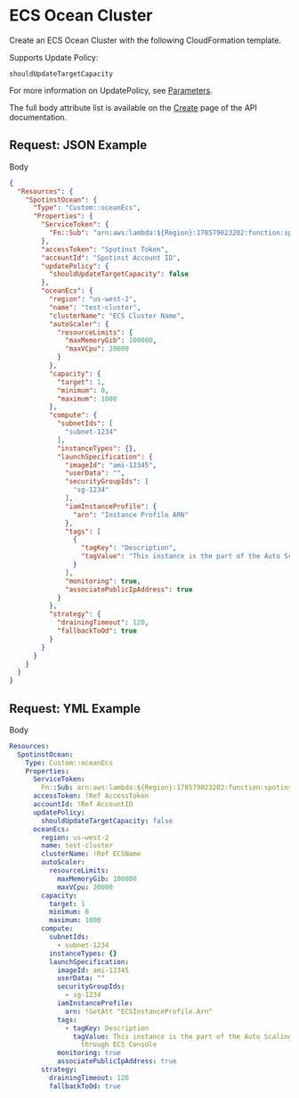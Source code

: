 # ECS Ocean Cluster

Create an ECS Ocean Cluster with the following CloudFormation template.

Supports Update Policy:

`shouldUpdateTargetCapacity`

For more information on UpdatePolicy, see [Parameters](tools-and-provisioning/cloudformation/template-structure/parameters).

The full body attribute list is available on the [Create](https://docs.spot.io/spotinst-api/ocean/ocean-cloud-api/ocean-for-aws/create/) page of the API documentation.

## Request: JSON Example

Body

```JSON
{
  "Resources": {
    "SpotinstOcean": {
      "Type": "Custom::oceanEcs",
      "Properties": {
        "ServiceToken": {
          "Fn::Sub": "arn:aws:lambda:${Region}:178579023202:function:spotinst-cloudformation"
        },
        "accessToken": "Spotinst Token",
        "accountId": "Spotinst Account ID",
        "updatePolicy": {
          "shouldUpdateTargetCapacity": false
        },
        "oceanEcs": {
          "region": "us-west-2",
          "name": "test-cluster",
          "clusterName": "ECS Cluster Name",
          "autoScaler": {
            "resourceLimits": {
              "maxMemoryGib": 100000,
              "maxVCpu": 20000
            }
          },
          "capacity": {
            "target": 1,
            "minimum": 0,
            "maximum": 1000
          },
          "compute": {
            "subnetIds": [
              "subnet-1234"
            ],
            "instanceTypes": {},
            "launchSpecification": {
              "imageId": "ami-12345",
              "userData": "",
              "securityGroupIds": [
                "sg-1234"
              ],
              "iamInstanceProfile": {
                "arn": "Instance Profile ARN"
              },
              "tags": [
                {
                  "tagKey": "Description",
                  "tagValue": "This instance is the part of the Auto Scaling group which was created through ECS Console"
                }
              ],
              "monitoring": true,
              "associatePublicIpAddress": true
            }
          },
          "strategy": {
            "drainingTimeout": 120,
            "fallbackToOd": true
          }
        }
      }
    }
  }
}
```

## Request: YML Example

Body

```yaml
Resources:
  SpotinstOcean:
    Type: Custom::oceanEcs
    Properties:
      ServiceToken:
        Fn::Sub: arn:aws:lambda:${Region}:178579023202:function:spotinst-cloudformation
      accessToken: !Ref AccessToken
      accountId: !Ref AccountID
      updatePolicy:
        shouldUpdateTargetCapacity: false
      oceanEcs:
        region: us-west-2
        name: test-cluster
        clusterName: !Ref ECSName
        autoScaler:
          resourceLimits:
            maxMemoryGib: 100000
            maxVCpu: 20000
        capacity:
          target: 1
          minimum: 0
          maximum: 1000
        compute:
          subnetIds:
            - subnet-1234
          instanceTypes: {}
          launchSpecification:
            imageId: ami-12345
            userData: ""
            securityGroupIds:
              - sg-1234
            iamInstanceProfile:
              arn: !GetAtt "ECSInstanceProfile.Arn"
            tags:
              - tagKey: Description
                tagValue: This instance is the part of the Auto Scaling group which was created
                  through ECS Console
            monitoring: true
            associatePublicIpAddress: true
        strategy:
          drainingTimeout: 120
          fallbackToOd: true
```
